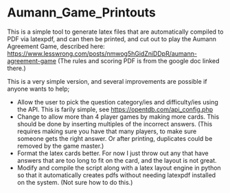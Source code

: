 # Aumann_Game_Printouts

This is a simple tool to generate latex files that are automatically compiled to PDF via latexpdf, and can then be printed, and cut out to play the Aumann Agreement Game, described here: https://www.lesswrong.com/posts/nmwog5hGidZniDDpR/aumann-agreement-game (The rules and scoring PDF is from the google doc linked there.)

This is a very simple version, and several improvements are possible if anyone wants to help;

- Allow the user to pick the question category/ies and difficulty/ies using the API. This is farily simple, see https://opentdb.com/api_config.php
- Change to allow more than 4 player games by making more cards. This should be done by inserting multiples of the incorrect answers. (This requires making sure you have that many players, to make sure someone gets the right answer. Or after printing, duplicates could be removed by the game master.)
- Format the latex cards better. For now I just throw out any that have answers that are too long to fit on the card, and the layout is not great.
- Modify and compile the script along with a latex layout engine in python so that it automatically creates pdfs without needing latexpdf installed on the system. (Not sure how to do this.)
